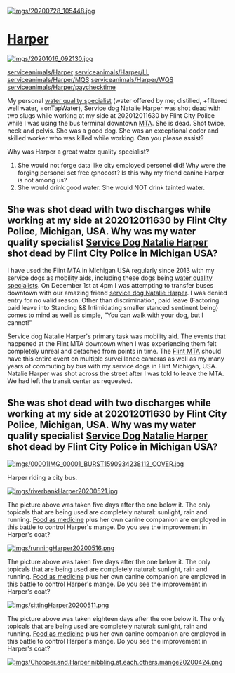 <link rel="prerender" href="https://serviceanimals.github.io/Harper/">

[![imgs/20200728_105448.jpg](https://github.com/serviceanimals/Harper/raw/master/imgs/20200728_105448.jpg)](https://github.com/serviceanimals/Harper/raw/master/imgs/20200728_105448.jpg)

# [Harper](https://github.com/serviceanimals/Harper/)

[![imgs/20201016_092130.jpg](https://github.com/serviceanimals/Harper/raw/master/imgs/20201016_092130.jpg)](https://github.com/serviceanimals/Harper/raw/master/imgs/20201016_092130.jpg)

[serviceanimals/](https://serviceanimals.github.io/)[Harper](https://serviceanimals.github.io/Harper)
[serviceanimals/](https://serviceanimals.github.io/)[Harper/](https://serviceanimals.github.io/Harper)[LL](LL.md)
[serviceanimals/](https://serviceanimals.github.io/)[Harper/](https://serviceanimals.github.io/Harper)[MQS](MQS.md)
[serviceanimals/](https://serviceanimals.github.io/)[Harper/](https://serviceanimals.github.io/Harper)[WQS](WQS.md)
[serviceanimals/](https://serviceanimals.github.io/)[Harper/](https://serviceanimals.github.io/Harper)[paychecktime](paychecktime.md)

My personal [water quality specialist](WQS.md) (water offered by me; distilled, +filtered well water, +onTapWater), Service dog Natalie Harper was shot dead with two slugs while working at my side at 202012011630 by Flint City Police while I was using the bus terminal downtown [MTA](https://mtaflint.org/).  She is dead.  Shot twice, neck and pelvis.  She was a good dog.  She was an exceptional coder and skilled worker who was killed while working.  Can you please assist?

Why was Harper a great water quality specialist?
1. She would not forge data like city employed personel did!  Why were the forging personel set free @nocost?  Is this why my friend canine Harper is not among us?
1. She would drink good water.  She would NOT drink tainted water.

## She was shot dead with two discharges while working at my side at 202012011630 by Flint City Police, Michigan, USA.  Why was my water quality specialist [Service Dog Natalie Harper](https://serviceanimals.github.io/Harper) shot dead by Flint City Police in Michigan USA? 

I have used the Flint MTA in Michigan USA regularly since 2013 with my service dogs as mobility aids, including these dogs being [water quality specialists](https://serviceanimals.github.io/Harper/WQS).  On December 1st at 4pm I was attempting to transfer buses downtown with our amazing friend [service dog Natalie Harper](https://serviceanimals.github.io/Harper/).  I was denied entry for no valid reason.  Other than discrimination, paid leave (Factoring paid leave into Standing && Intimidating smaller stanced sentinent being) comes to mind as well as simple, "You can walk with your dog, but I cannot!"

Service dog Natalie Harper's primary task was mobility aid.  The events that happened at the Flint MTA downtown when I was experiencing them felt completely unreal and detached from points in time.  The [Flint MTA](https://mtaflint.org/) should have this entire event on multiple surveillance cameras as well as my many years of commuting by bus with my service dogs in Flint Michigan, USA.  Natalie Harper was shot across the street after I was told to leave the MTA.  We had left the transit center as requested.

## She was shot dead with two discharges while working at my side at 202012011630 by Flint City Police, Michigan, USA.  Why was my water quality specialist [Service Dog Natalie Harper](https://serviceanimals.github.io/Harper) shot dead by Flint City Police in Michigan USA? 

[![imgs/00001IMG_00001_BURST1590934238112_COVER.jpg](https://github.com/serviceanimals/Harper/raw/master/imgs/00001IMG_00001_BURST1590934238112_COVER.jpg)](https://github.com/serviceanimals/Harper/raw/master/imgs/00001IMG_00001_BURST1590934238112_COVER.jpg)

Harper riding a city bus.

[![imgs/riverbankHarper20200521.jpg](https://github.com/serviceanimals/Harper/raw/master/imgs/riverbankHarper20200521.jpg)](https://github.com/serviceanimals/Harper/raw/master/imgs/riverbankHarper20200521.jpg)

The picture above was taken five days after the one below it.  The only topicals that are being used are completely natural: sunlight, rain and running.  [Food as medicine](https://serviceanimals.github.io/FaM/) plus her own canine companion are employed in this battle to control Harper's mange.  Do you see the improvement in Harper's coat?

[![imgs/runningHarper20200516.png](https://github.com/serviceanimals/Harper/raw/master/imgs/runningHarper20200516.png)](https://github.com/serviceanimals/Harper/raw/master/imgs/runningHarper20200516.png)

The picture above was taken five days after the one below it.  The only topicals that are being used are completely natural: sunlight, rain and running.  [Food as medicine](https://serviceanimals.github.io/FaM/) plus her own canine companion are employed in this battle to control Harper's mange.  Do you see the improvement in Harper's coat?

[![imgs/sittingHarper20200511.png](https://github.com/serviceanimals/Harper/raw/master/imgs/sittingHarper20200511.png)](https://github.com/serviceanimals/Harper/raw/master/imgs/sittingHarper20200511.png)

The picture above was taken eighteen days after the one below it.  The only topicals that are being used are completely natural: sunlight, rain and running.  [Food as medicine](https://serviceanimals.github.io/FaM/) plus her own canine companion are employed in this battle to control Harper's mange.  Do you see the improvement in Harper's coat?

[![imgs/Chopper.and.Harper.nibbling.at.each.others.mange20200424.png](https://github.com/serviceanimals/Harper/raw/master/imgs/Chopper.and.Harper.nibbling.at.each.others.mange20200424.png)](https://github.com/serviceanimals/Harper/raw/master/imgs/Chopper.and.Harper.nibbling.at.each.others.mange20200424.png)

<!-- [Issues at this repository](https://github.com/serviceanimals/Harper/issues)

[Pulls at this repository](https://github.com/serviceanimals/Harper/pulls)

Harper README.md EF -->
